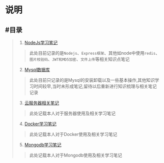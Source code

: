 # 说明


## #目录


>1. [NodeJs学习笔记](./Nodejs/index.md)
>
>> 此处目前记录的是`Nodejs`、`Express框架`、其他如node中使用`redis`、`图片校验码`、`JWT和MD5加密`、`文件上传`等相关知识点笔记
>
>2. [Mysql数据库](./Mysql/index.md)
>
>> 此处目前只记录的是Mysql的安装卸载以及一些基本操作,其他知识学习时间较早,当时未形成笔记,留待以后重新进行知识梳理与相关笔记记录
>
>3. [云服务器相关笔记](./cloud-services/README.md)
>
>> 此处记载本人对于服务器使用及相关学习笔记
>
>4. [Docker学习笔记](./Docker/index.md)
>
>> 此处记载本人对于Docker使用及相关学习笔记
>
>5. [Mongodb学习笔记](./Mongodb/index.md)
>
>> 此处记载本人对于Mongodb使用及相关学习笔记
>



